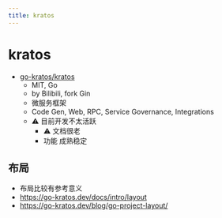```yaml
---
title: kratos
---
```


# kratos

- [go-kratos/kratos](https://github.com/go-kratos/kratos)
  - MIT, Go
  - by Bilibili, fork Gin
  - 微服务框架
  - Code Gen, Web, RPC, Service Governance, Integrations
  - ⚠️ 目前开发不太活跃
    - ⚠️ 文档很老
    - 功能 成熟稳定

## 布局

- 布局比较有参考意义
- https://go-kratos.dev/docs/intro/layout
- https://go-kratos.dev/blog/go-project-layout/
